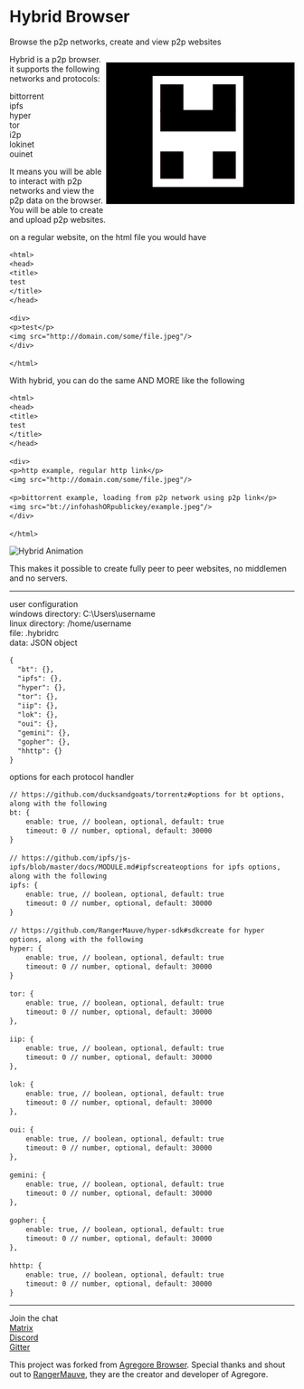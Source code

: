 # Hybrid Browser

Browse the p2p networks, create and view p2p websites

<p align="center" style="float: right">
	<img src="./build/icon.png" width="333px">
</p>

Hybrid is a p2p browser. it supports the following networks and protocols:

bittorrent<br>
ipfs<br>
hyper<br>
tor<br>
i2p<br>
lokinet<br>
ouinet<br>

It means you will be able to interact with p2p networks and view the p2p data on the browser. You will be able to create and upload p2p websites.

on a regular website, on the html file you would have

```
<html>
<head>
<title>
test
</title>
</head>

<div>
<p>test</p>
<img src="http://domain.com/some/file.jpeg"/>
</div>

</html>
```

With hybrid, you can do the same AND MORE like the following

```
<html>
<head>
<title>
test
</title>
</head>

<div>
<p>http example, regular http link</p>
<img src="http://domain.com/some/file.jpeg"/>

<p>bittorrent example, loading from p2p network using p2p link</p>
<img src="bt://infohashORpublickey/example.jpeg"/>
</div>

</html>
```

![Hybrid Animation](animation.gif)

This makes it possible to create fully peer to peer websites, no middlemen and no servers.

---
user configuration<br>
windows directory: C:\Users\username<br>
linux directory: /home/username<br>
file: .hybridrc<br>
data: JSON object<br>

```
{
  "bt": {},
  "ipfs": {},
  "hyper": {},
  "tor": {},
  "iip": {},
  "lok": {},
  "oui": {},
  "gemini": {},
  "gopher": {},
  "hhttp": {}
}
```
options for each protocol handler
```
// https://github.com/ducksandgoats/torrentz#options for bt options, along with the following
bt: {
	enable: true, // boolean, optional, default: true
	timeout: 0 // number, optional, default: 30000
}

// https://github.com/ipfs/js-ipfs/blob/master/docs/MODULE.md#ipfscreateoptions for ipfs options, along with the following
ipfs: {
	enable: true, // boolean, optional, default: true
	timeout: 0 // number, optional, default: 30000
}

// https://github.com/RangerMauve/hyper-sdk#sdkcreate for hyper options, along with the following
hyper: {
	enable: true, // boolean, optional, default: true
	timeout: 0 // number, optional, default: 30000
}

tor: {
	enable: true, // boolean, optional, default: true
	timeout: 0 // number, optional, default: 30000
},

iip: {
	enable: true, // boolean, optional, default: true
	timeout: 0 // number, optional, default: 30000
},

lok: {
	enable: true, // boolean, optional, default: true
	timeout: 0 // number, optional, default: 30000
},

oui: {
	enable: true, // boolean, optional, default: true
	timeout: 0 // number, optional, default: 30000
},

gemini: {
	enable: true, // boolean, optional, default: true
	timeout: 0 // number, optional, default: 30000
},

gopher: {
	enable: true, // boolean, optional, default: true
	timeout: 0 // number, optional, default: 30000
},

hhttp: {
	enable: true, // boolean, optional, default: true
	timeout: 0 // number, optional, default: 30000
}
```
---

Join the chat<br>
[Matrix](https://matrix.to/#/#hybridrelay:matrix.org)<br>
[Discord](https://discord.gg/E8aENrvep2)<br>
[Gitter](https://gitter.im/HybridBrowser/chat)

This project was forked from [Agregore Browser](https://github.com/AgregoreWeb/agregore-browser).
Special thanks and shout out to [RangerMauve](https://github.com/RangerMauve), they are the creator and developer of Agregore.
